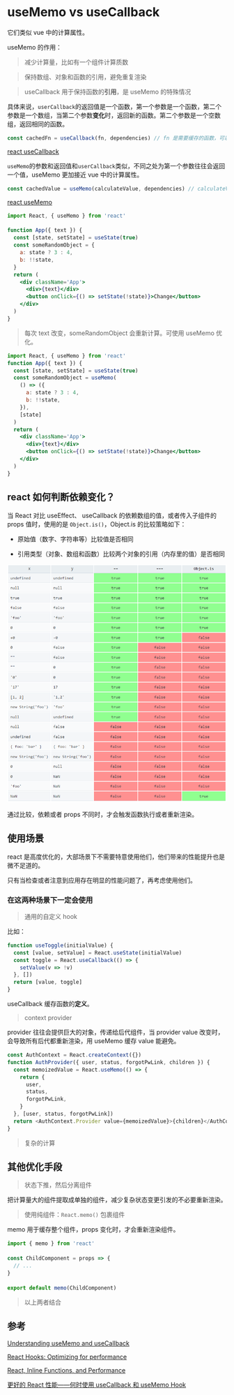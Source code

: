 # useMemo vs useCallback

它们类似 vue 中的计算属性。

useMemo 的作用：

> 减少计算量，比如有一个组件计算质数

> 保持数组、对象和函数的引用，避免重复渲染

> useCallback 用于保持函数的**引用**，是 useMemo 的特殊情况

具体来说，`userCallback`的返回值是一个函数，第一个参数是一个函数，第二个参数是一个数组，当第二个参数**变化**时，返回新的函数。第二个参数是一个空数组，返回相同的函数。

```js
const cachedFn = useCallback(fn, dependencies) // fn 是需要缓存的函数，可以有任何参数
```

[react useCallback](https://beta.reactjs.org/reference/react/useCallback)

`useMemo`的参数和返回值和`userCallback`类似，不同之处为第一个参数往往会返回一个值，useMemo 更加接近 vue 中的计算属性。

```js
const cachedValue = useMemo(calculateValue, dependencies) // calculateValue 计算想要缓存的值的函数，不能有参数，需要有返回值
```

[react useMemo](https://beta.reactjs.org/reference/react/useMemo)

```jsx
import React, { useMemo } from 'react'

function App({ text }) {
  const [state, setState] = useState(true)
  const someRandomObject = {
    a: state ? 3 : 4,
    b: !!state,
  }
  return (
    <div className='App'>
      <div>{text}</div>
      <button onClick={() => setState(!state)}>Change</button>
    </div>
  )
}
```

> 每次 text 改变，someRandomObject 会重新计算。可使用 useMemo 优化。

```jsx
import React, { useMemo } from 'react'
function App({ text }) {
  const [state, setState] = useState(true)
  const someRandomObject = useMemo(
    () => ({
      a: state ? 3 : 4,
      b: !!state,
    }),
    [state]
  )
  return (
    <div className='App'>
      <div>{text}</div>
      <button onClick={() => setState(!state)}>Change</button>
    </div>
  )
}
```

## react 如何判断依赖变化？

当 React 对比 useEffect、 useCallback 的依赖数组的值，或者传入子组件的 props 值时，使用的是 `Object.is()`，Object.is 的比较策略如下：

- 原始值（数字、字符串等）比较值是否相同

- 引用类型（对象、数组和函数）比较两个对象的引用（内存里的值）是否相同

![Object.is 的比较情况](../delightful-vue3-vite-project/Object.is.png)

通过比较，依赖或者 props 不同时，才会触发函数执行或者重新渲染。

## 使用场景

react 是高度优化的，大部场景下不需要特意使用他们，他们带来的性能提升也是微不足道的。

只有当检查或者注意到应用存在明显的性能问题了，再考虑使用他们。

### 在这两种场景下一定会使用

> 通用的自定义 hook

比如：

```js
function useToggle(initialValue) {
  const [value, setValue] = React.useState(initialValue)
  const toggle = React.useCallback(() => {
    setValue(v => !v)
  }, [])
  return [value, toggle]
}
```

useCallback 缓存函数的**定义**。

> context provider

provider 往往会提供巨大的对象，传递给后代组件，当 provider value 改变时，会导致所有后代都重新渲染，用 useMemo 缓存 value 能避免。

```js
const AuthContext = React.createContext({})
function AuthProvider({ user, status, forgotPwLink, children }) {
  const memoizedValue = React.useMemo(() => {
    return {
      user,
      status,
      forgotPwLink,
    }
  }, [user, status, forgotPwLink])
  return <AuthContext.Provider value={memoizedValue}>{children}</AuthContext.Provider>
}
```

> 复杂的计算

## 其他优化手段

> 状态下推，然后分离组件

把计算量大的组件提取成单独的组件，减少复杂状态变更引发的不必要重新渲染。

> 使用纯组件：`React.memo()` 包裹组件

memo 用于缓存整个组件，props 变化时，才会重新渲染组件。

```jsx
import { memo } from 'react'

const ChildComponent = props => {
  // ...
}

export default memo(ChildComponent)
```

> 以上两者结合

## 参考

[Understanding useMemo and useCallback](https://www.joshwcomeau.com/react/usememo-and-usecallback/)

[React Hooks: Optimizing for performance](https://itnext.io/optimizing-react-code-with-hooks-3eaaf5978351)

[React, Inline Functions, and Performance](https://reacttraining.com/blog/react-inline-functions-and-performance/)

[更好的 React 性能——何时使用 useCallback 和 useMemo Hook](https://mp.weixin.qq.com/s/dN5OxLeTSS3QDwKIHJXCfQ)
